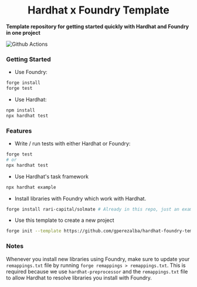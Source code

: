 # <h1 align="center"> Hardhat x Foundry Template </h1>

**Template repository for getting started quickly with Hardhat and Foundry in one project**

![Github Actions](https://github.com/devanonon/hardhat-foundry-template/workflows/test/badge.svg)

### Getting Started

 * Use Foundry: 
```bash
forge install
forge test
```

 * Use Hardhat:
```bash
npm install
npx hardhat test
```

### Features

 * Write / run tests with either Hardhat or Foundry:
```bash
forge test
# or
npx hardhat test
```

 * Use Hardhat's task framework
```bash
npx hardhat example
```

 * Install libraries with Foundry which work with Hardhat.
```bash
forge install rari-capital/solmate # Already in this repo, just an example
```

 * Use this template to create a new project
```bash
forge init --template https://github.com/gperezalba/hardhat-foundry-template
```

### Notes

Whenever you install new libraries using Foundry, make sure to update your `remappings.txt` file by running `forge remappings > remappings.txt`. This is required because we use `hardhat-preprocessor` and the `remappings.txt` file to allow Hardhat to resolve libraries you install with Foundry.

